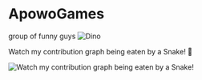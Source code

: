 # ApowoGames
group of funny guys
![Dino](https://raw.githubusercontent.com/ApowoGames/ApowoGames/master/dino.gif)

Watch my contribution graph being eaten by a Snake! 🐍

![Watch my contribution graph being eaten by a Snake!](https://raw.githubusercontent.com/ApowoGames/ApowoGames/master/soc/snake.svg)
